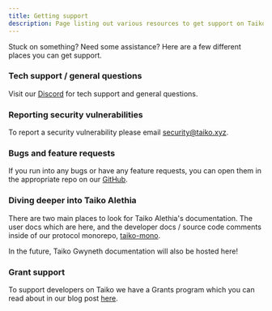 ```yaml
---
title: Getting support
description: Page listing out various resources to get support on Taiko.
---
```


Stuck on something? Need some assistance? Here are a few different places you can get support.

### Tech support / general questions

Visit our [Discord](https://discord.gg/taikoxyz) for tech support and general questions.

### Reporting security vulnerabilities

To report a security vulnerability please email security@taiko.xyz.

### Bugs and feature requests

If you run into any bugs or have any feature requests, you can open them in the appropriate repo on our [GitHub](https://github.com/taikoxyz).

### Diving deeper into Taiko Alethia

There are two main places to look for Taiko Alethia's documentation. The user docs which are here, and the developer docs / source code comments inside of our protocol monorepo, [taiko-mono](https://github.com/taikoxyz/taiko-mono).

In the future, Taiko Gwyneth documentation will also be hosted here!

### Grant support

To support developers on Taiko we have a Grants program which you can read about in our blog post [here](https://taiko.mirror.xyz/7Xr2sbMEF8IDoNj03bJflb7z-ErmyCMTAb3L5ef2hfE).
